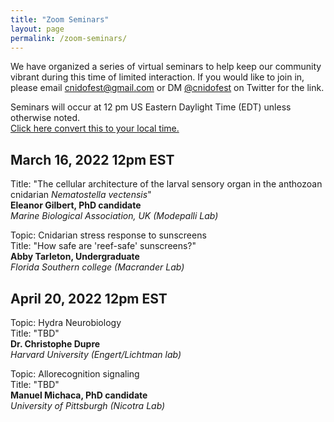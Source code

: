 ```yaml
---
title: "Zoom Seminars"
layout: page
permalink: /zoom-seminars/
---
```


We have organized a series of virtual seminars to help keep our community vibrant during this time of limited interaction. If you would like to join in, please email cnidofest@gmail.com or DM [@cnidofest](https://www.twitter.com/cnidofest) on Twitter for the link. 

Seminars will occur at 12 pm US Eastern Daylight Time (EDT) unless otherwise noted.  
[Click here convert this to your local time.](https://www.thetimezoneconverter.com/?t=12%20pm&tz=Eastern%20Daylight%20Time%20(EDT)&)



## March 16, 2022 12pm EST

Title: "The cellular architecture of the larval sensory organ in the anthozoan cnidarian _Nematostella vectensis_"  
**Eleanor Gilbert, PhD candidate**  
_Marine Biological Association, UK (Modepalli Lab)_  

Topic: Cnidarian stress response to sunscreens  
Title: "How safe are 'reef-safe' sunscreens?"  
**Abby Tarleton, Undergraduate**  
_Florida Southern college (Macrander Lab)_  


## April 20, 2022 12pm EST

Topic: Hydra Neurobiology  
Title: "TBD"  
**Dr. Christophe Dupre**  
_Harvard University (Engert/Lichtman lab)_  

Topic: Allorecognition signaling  
Title: "TBD"  
**Manuel Michaca, PhD candidate**  
_University of Pittsburgh (Nicotra Lab)_  
